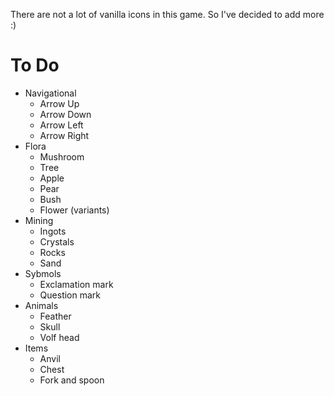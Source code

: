 There are not a lot of vanilla icons in this game. So I've decided to add more :)

# To Do
 
 * Navigational
     * Arrow Up
     * Arrow Down
     * Arrow Left
     * Arrow Right
 * Flora
     * Mushroom
     * Tree
     * Apple
     * Pear
     * Bush
     * Flower (variants)
 * Mining
     * Ingots
     * Crystals
     * Rocks
     * Sand
 * Sybmols
     * Exclamation mark
     * Question mark
 * Animals
     * Feather
     * Skull
     * Volf head
 * Items
     * Anvil
     * Chest
     * Fork and spoon
